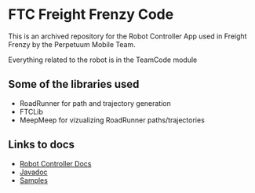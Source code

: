 
# FTC Freight Frenzy Code

This is an archived repository for the Robot Controller App used in Freight Frenzy by the Perpetuum Mobile Team.

Everything related to the robot is in the TeamCode module 

## Some of the libraries used
- RoadRunner for path and trajectory generation
- FTCLib
- MeepMeep for vizualizing RoadRunner paths/trajectories

## Links to docs

- [Robot Controller Docs](https://github.com/FIRST-Tech-Challenge/FtcRobotController/wiki)
- [Javadoc](https://javadoc.io/doc/org.firstinspires.ftc)
- [Samples](FtcRobotController/src/main/java/org/firstinspires/ftc/robotcontroller/external/samples)


